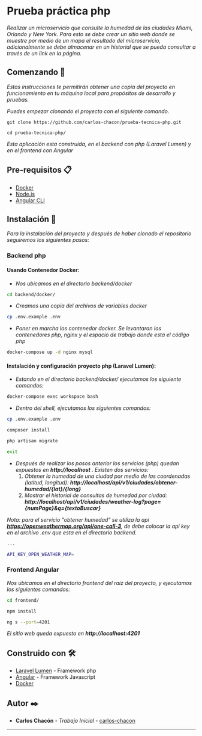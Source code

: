 # Prueba práctica php

_Realizar un microservicio que consulte la humedad de las ciudades Miami,
Orlando y New York. Para esto se debe crear un sitio web donde se muestre
por medio de un mapa el resultado del microservicio, adicionalmente se
debe almacenar en un historial que se pueda consultar a través de un link
en la página._

## Comenzando 🚀

_Estas instrucciones te permitirán obtener una copia del proyecto en funcionamiento en tu máquina local para propósitos de desarrollo y pruebas._

_Puedes empezar clonando el proyecto con el siguiente comando._

```
git clone https://github.com/carlos-chacon/prueba-tecnica-php.git
```

```
cd prueba-tecnica-php/
```

_Esta aplicación esta construida, en el backend con php (Laravel Lumen) y en el frontend con Angular_


## Pre-requisitos 📋

- [Docker](https://www.docker.com/)
- [Node.js](https://nodejs.org/en/download/)
- [Angular CLI](https://angular.io/cli/)


## Instalación 🔧

_Para la instalación del proyecto y después de haber clonado el repositorio seguiremos los siguientes pasos:_

### Backend php
#### Usando Contenedor Docker:

- _Nos ubicamos en el directorio backend/docker_

```bash
cd backend/docker/
```

- _Creamos una copia del archivos de variables docker_

```sh
cp .env.example .env
```

- _Poner en marcha los contenedor docker. Se levantaran los contenedores php, nginx y el espacio de trabajo donde esta el código php_

```sh
docker-compose up -d nginx mysql
```

#### Instalación y configuración proyecto php (Laravel Lumen):

- _Estando en el directorio backend/docker/ ejecutamos los siguiente comandos:_

```sh
docker-compose exec workspace bash
```

- _Dentro del shell, ejecutamos los siguientes comandos:_
```sh
cp .env.example .env
```
```sh
composer install
```
```sh
php artisan migrate
```
```sh
exit
```

- _Después de realizar los pasos anterior los servicios (php) quedan expuestos en **http://localhost** ._
    _Existen dos servicios:_
    1. _Obtener la humedad de una ciudad por medio de las coordenadas (latitud, longitud): **http://localhost/api/v1/ciudades/obtener-humedad/{lat}/{long}**_
    2. _Mostrar el historial de consultas de humedad por ciudad: **http://localhost/api/v1/ciudades/weather-log?page={numPage}&q={textoBuscar}**_


_Nota: para el servicio "obtener humedad" se utiliza la api **https://openweathermap.org/api/one-call-3**, de debe colocar la api key en el archivo .env que esta en el directorio backend._
```sh
...

API_KEY_OPEN_WEATHER_MAP=
```

### Frontend Angular

_Nos ubicamos en el directorio frontend del raíz del proyecto, y ejecutamos los siguientes comandos:_

```sh
cd frontend/
```
```sh
npm install
```

```sh
ng s --port=4201
```

_El sitio web queda expuesto en **http://localhost:4201**_

## Construido con 🛠️

* [Laravel Lumen](https://lumen.laravel.com/) - Framework php
* [Angular](https://maven.apache.org/) - Framework Javascript
* [Docker](https://www.docker.com/)

## Autor ✒️


* **Carlos Chacón** - *Trabajo Inicial* - [carlos-chacon](https://github.com/carlos-chacon)

---


